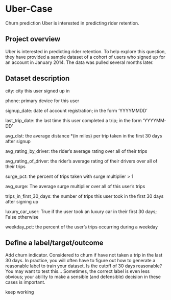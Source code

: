 # Uber-Case
Churn prediction
Uber is interested in predicting rider retention.

## Project overview
Uber is interested in predicting rider retention. To help explore this question, they have provided a sample dataset of a cohort of users who signed up for an account in January 2014. The data was pulled several months later.
## Dataset description
city: city this user signed up in

phone: primary device for this user

signup_date: date of account registration; in the form ‘YYYY­MM­DD’

last_trip_date: the last time this user completed a trip; in the form ‘YYYY­MM­DD’

avg_dist: the average distance *(in miles) per trip taken in the first 30 days after signup

avg_rating_by_driver: the rider’s average rating over all of their trips

avg_rating_of_driver: the rider’s average rating of their drivers over all of their trips

surge_pct: the percent of trips taken with surge multiplier > 1

avg_surge: The average surge multiplier over all of this user’s trips

trips_in_first_30_days: the number of trips this user took in the first 30 days after signing up

luxury_car_user: True if the user took an luxury car in their first 30 days; False otherwise

weekday_pct: the percent of the user’s trips occurring during a weekday

## Define a label/target/outcome
Add churn indicator. Considered to churn if have not taken a trip in the last 30 days. In practice, you will often have to figure out how to generate a reasonable label to train your dataset. Is the cutoff of 30 days reasonable? You may want to test this... Sometimes, the correct label is even less obvious; your ability to make a sensible (and defensible) decision in these cases is important.

keep working
